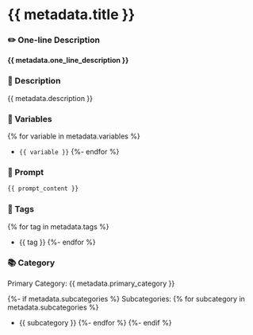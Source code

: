 # {{ metadata.title }}

### ✏️ One-line Description

**{{ metadata.one_line_description }}**

### 📄 Description

{{ metadata.description }}

### 🔧 Variables
{% for variable in metadata.variables %}
- `{{ variable }}`
{%- endfor %}

### 📜 Prompt

```md
{{ prompt_content }}
```

### 🔖 Tags
{% for tag in metadata.tags %}
- {{ tag }}
{%- endfor %}

### 📚 Category

Primary Category: {{ metadata.primary_category }}

{%- if metadata.subcategories %}
Subcategories:
{% for subcategory in metadata.subcategories %}
- {{ subcategory }}
{%- endfor %}
{%- endif %}